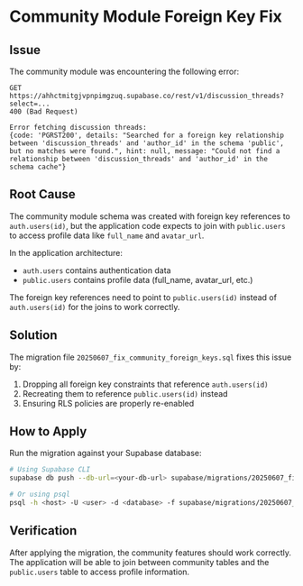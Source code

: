 # Community Module Foreign Key Fix

## Issue

The community module was encountering the following error:

```
GET https://ahhctmitgjvpnpimgzuq.supabase.co/rest/v1/discussion_threads?select=...
400 (Bad Request)

Error fetching discussion threads: 
{code: 'PGRST200', details: "Searched for a foreign key relationship between 'discussion_threads' and 'author_id' in the schema 'public', but no matches were found.", hint: null, message: "Could not find a relationship between 'discussion_threads' and 'author_id' in the schema cache"}
```

## Root Cause

The community module schema was created with foreign key references to `auth.users(id)`, but the application code expects to join with `public.users` to access profile data like `full_name` and `avatar_url`.

In the application architecture:
- `auth.users` contains authentication data
- `public.users` contains profile data (full_name, avatar_url, etc.)

The foreign key references need to point to `public.users(id)` instead of `auth.users(id)` for the joins to work correctly.

## Solution

The migration file `20250607_fix_community_foreign_keys.sql` fixes this issue by:

1. Dropping all foreign key constraints that reference `auth.users(id)`
2. Recreating them to reference `public.users(id)` instead
3. Ensuring RLS policies are properly re-enabled

## How to Apply

Run the migration against your Supabase database:

```bash
# Using Supabase CLI
supabase db push --db-url=<your-db-url> supabase/migrations/20250607_fix_community_foreign_keys.sql

# Or using psql
psql -h <host> -U <user> -d <database> -f supabase/migrations/20250607_fix_community_foreign_keys.sql
```

## Verification

After applying the migration, the community features should work correctly. The application will be able to join between community tables and the `public.users` table to access profile information.
